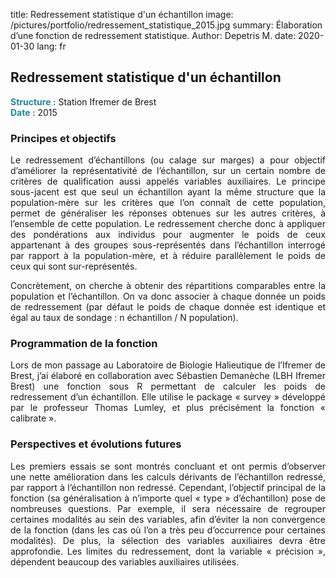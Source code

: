 title: Redressement statistique d'un échantillon
image: /pictures/portfolio/redressement_statistique_2015.jpg
summary: Élaboration d’une fonction de redressement statistique.
Author: Depetris M.
date: 2020-01-30
lang: fr

## Redressement statistique d'un échantillon

<font color="#238896"><strong>Structure :</strong></font> Station Ifremer de Brest
<br><font color="#238896"><strong>Date :</strong></font> 2015

### Principes et objectifs

<p style="text-align: justify">
Le redressement d’échantillons (ou calage sur marges) a pour objectif d’améliorer la représentativité de l’échantillon, sur un certain nombre de critères de qualification aussi appelés variables auxiliaires. Le principe sous-jacent est que seul un échantillon ayant la même structure que la population-mère sur les critères que l’on connaît de cette population, permet de généraliser les réponses obtenues sur les autres critères, à l’ensemble de cette population. Le redressement cherche donc à appliquer des pondérations aux individus pour augmenter le poids de ceux appartenant à des groupes sous-représentés dans l’échantillon interrogé par rapport à la population-mère, et à réduire parallèlement le poids de ceux qui sont sur-représentés.
</p>

<p style="text-align: justify">
Concrètement, on cherche à obtenir des répartitions comparables entre la population et l’échantillon. On va donc associer à chaque donnée un poids de redressement (par défaut le poids de chaque donnée est identique et égal au taux de sondage : n échantillon / N population).
</p>

### Programmation de la fonction

<p style="text-align: justify">
Lors de mon passage au Laboratoire de Biologie Halieutique de l’Ifremer de Brest, j’ai élaboré en collaboration avec Sébastien Demanèche (LBH Ifremer Brest) une fonction sous R permettant de calculer les poids de redressement d’un échantillon. Elle utilise le package « survey » développé par le professeur Thomas Lumley, et plus précisément la fonction « calibrate ».
</p>

### Perspectives et évolutions futures

<p style="text-align: justify">
Les premiers essais se sont montrés concluant et ont permis d’observer une nette amélioration dans les calculs dérivants de l’échantillon redressé, par rapport à l’échantillon non redressé. Cependant, l’objectif principal de la fonction (sa généralisation à n’importe quel « type » d’échantillon) pose de nombreuses questions. Par exemple, il sera nécessaire de regrouper certaines modalités au sein des variables, afin d’éviter la non convergence de la fonction (dans les cas où l’on a très peu d’occurrence pour certaines modalités). De plus, la sélection des variables auxiliaires devra être approfondie. Les limites du redressement, dont la variable « précision », dépendent beaucoup des variables auxiliaires utilisées.
</p>

